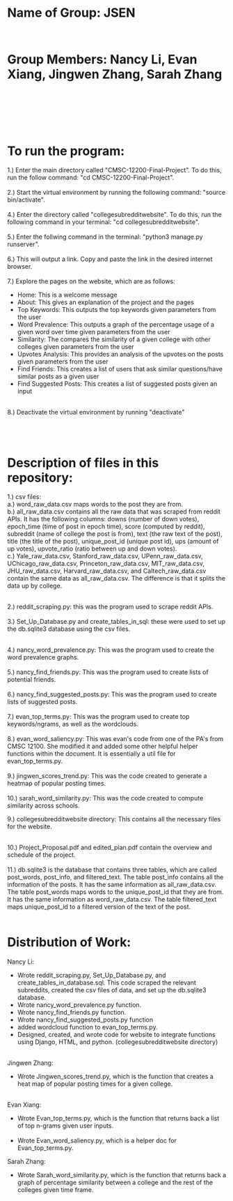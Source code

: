 # Name of Group: JSEN<br /><br />

# Group Members: Nancy Li, Evan Xiang, Jingwen Zhang, Sarah Zhang<br /><br /><br /><br />

# To run the program:
1.) Enter the main directory called "CMSC-12200-Final-Project". To do this, run the follow command: "cd CMSC-12200-Final-Project".<br /><br />
2.) Start the virtual environment by running the following command: "source bin/activate".<br /><br />
4.) Enter the directory called "collegesubredditwebsite". To do this, run the following command in your terminal: "cd collegesubredditwebsite". <br /><br />
5.) Enter the follwing command in the terminal: "python3 manage.py runserver".<br /><br />
6.) This will output a link. Copy and paste the link in the desired internet browser.<br /><br />
7.) Explore the pages on the website, which are as follows:<br />
  - Home: This is a welcome message<br />
  - About: This gives an explanation of the project and the pages<br />
  - Top Keywords: This outputs the top keywords given parameters from the user<br />
  - Word Prevalence: This outputs a graph of the percentage usage of a given word over time given parameters from the user<br />
  - Similarity: The compares the similarity of a given college with other colleges given parameters from the user<br />
  - Upvotes Analysis: This provides an analysis of the upvotes on the posts given parameters from the user<br />
  - Find Friends: This creates a list of users that ask similar questions/have similar posts as a given user<br />
  - Find Suggested Posts: This creates a list of suggested posts given an input<br /><br />

8.) Deactivate the virtual environment by running "deactivate"<br /><br /><br /><br />
  
 
# Description of files in this repository: <br />
1.) csv files:  <br />
  a.) word_raw_data.csv maps words to the post they are from. <br />
  b.) all_raw_data.csv contains all the raw data that was scraped from reddit APIs. It has the following columns: downs (number of down votes), epoch_time (time of post in epoch time), score (computed by reddit), subreddit (name of college the post is from), text (the raw text of the post), title (the title of the post), unique_post_id (unique post id), ups (amount of up votes), upvote_ratio (ratio between up and down votes). <br />
  c.) Yale_raw_data.csv, Stanford_raw_data.csv, UPenn_raw_data.csv, UChicago_raw_data.csv, Princeton_raw_data.csv, MIT_raw_data.csv, JHU_raw_data.csv, Harvard_raw_data.csv, and Caltech_raw_data.csv contain the same data as all_raw_data.csv. The difference is that it splits the data up by college.  <br /><br />
  
2.) reddit_scraping.py: this was the program used to scrape reddit APIs. <br /><br />
3.) Set_Up_Database.py and create_tables_in_sql: these were used to set up the db.sqlite3 database using the csv files. <br /><br />


4.) nancy_word_prevalence.py: This was the program used to create the word prevalence graphs.  <br /><br />
5.) nancy_find_friends.py: This was the program used to create lists of potential friends. <br /><br />
6.) nancy_find_suggested_posts.py: This was the program used to create lists of suggested posts.  <br /><br />
7.) evan_top_terms.py: This was the program used to create top keywords/ngrams, as well as the wordclouds. <br /><br />
8.) evan_word_saliency.py: This was evan's code from one of the PA's from CMSC 12100. She modified it and added some other helpful helper functions within the document. It is essentially a util file for evan_top_terms.py. <br /><br />
9.) jingwen_scores_trend.py: This was the code created to generate a heatmap of popular posting times. <br /><br />
10.) sarah_word_similarity.py: This was the code created to compute similarity across schools.

9.) collegesubredditwebsite directory: This contains all the necessary files for the website.  <br /><br />

10.) Project_Proposal.pdf and edited_plan.pdf contain the overview and schedule of the project.  <br /><br />
11.) db.sqlite3 is the database that contains three tables, which are called post_words, post_info, and filtered_text. The table post_info contains all the information of the posts. It has the same information as all_raw_data.csv. The table post_words maps words to the unique_post_id that they are from. It has the same information as word_raw_data.csv. The table filtered_text maps unique_post_id to a filtered version of the text of the post. <br /><br />


 
# Distribution of Work: <br />
Nancy Li: <br />
- Wrote reddit_scraping.py, Set_Up_Database.py, and create_tables_in_database.sql. This code scraped the relevant subreddits, created the csv files of data, and set up the db.sqlite3 database.<br />
- Wrote nancy_word_prevalence.py function. <br />
- Wrote nancy_find_friends.py function. <br />
- Wrote nancy_find_suggested_posts.py function  <br />
- added wordcloud function to evan_top_terms.py. <br />
- Designed, created, and wrote code for website to integrate functions using Django, HTML, and python. (collegesubredditwebsite directory) <br /><br />

Jingwen Zhang:<br />
- Wrote Jingwen_scores_trend.py, which is the function that creates a heat map of popular posting times for a given college.<br /><br />

Evan Xiang:<br />
- Wrote Evan_top_terms.py, which is the function that returns back a list of top n-grams given user inputs.<br /><br />
- Wrote Evan_word_saliency.py, which is a helper doc for Evan_top_terms.py.

Sarah Zhang:<br />
- Wrote Sarah_word_similarity.py, which is the function that returns back a graph of percentage similarity between a college and the rest of the colleges given time frame.<br /><br />
